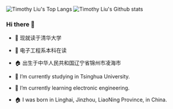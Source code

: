 
![Timothy Liu's Top Langs](https://github-readme-stats.vercel.app/api/top-langs/?username=Timothy-LiuXueFeng&count_private=true&theme=tokyonight&bg_color=45,D5592B,7223DA)
![Timothy Liu's Github stats](https://github-readme-stats.vercel.app/api?username=Timothy-LiuXueFeng&show_icons=true&count_private=true&theme=tokyonight&bg_color=45,D5592B,7223DA)

### Hi there 👋

<!--
**Timothy-LiuXuefeng/Timothy-LiuXuefeng** is a ✨ _special_ ✨ repository because its `README.md` (this file) appears on your GitHub profile.

Here are some ideas to get you started:

- 🔭 I’m currently working on ...
- 🌱 I’m currently learning ...
- 👯 I’m looking to collaborate on ...
- 🤔 I’m looking for help with ...
- 💬 Ask me about ...
- 📫 How to reach me: ...
- 😄 Pronouns: ...
- ⚡ Fun fact: ...
-->

- 🔭 现就读于清华大学
- 🌱 电子工程系本科在读
- 🏠 出生于中华人民共和国辽宁省锦州市凌海市

- 🔭 I’m currently studying in Tsinghua University.
- 🌱 I’m currently learning electronic engineering.
- 🏠 I was born in Linghai, Jinzhou, LiaoNing Province, in China.
